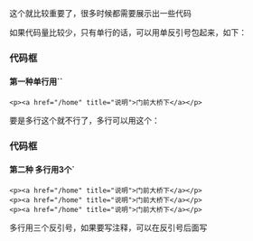 这个就比较重要了，很多时候都需要展示出一些代码

如果代码量比较少，只有单行的话，可以用单反引号包起来，如下：
### 代码框
#### 第一种单行用``
`<p><a href="/home" title="说明">门前大桥下</a></p>`

要是多行这个就不行了，多行可以用这个：
### 代码框
#### 第二种 多行用3个`
``` 可以写注释
<p><a href="/home" title="说明">门前大桥下</a></p>
<p><a href="/home" title="说明">门前大桥下</a></p>
<p><a href="/home" title="说明">门前大桥下</a></p>
```
多行用三个反引号，如果要写注释，可以在反引号后面写
